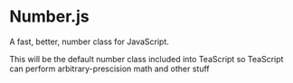 # Number.js
A fast, better, number class for JavaScript.

This will be the default number class included into TeaScript so TeaScript can perform arbitrary-prescision math and other stuff
